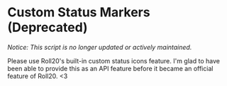 # Custom Status Markers (Deprecated)

_Notice: This script is no longer updated or actively maintained._

Please use Roll20's built-in custom status icons feature. I'm glad to have been able
to provide this as an API feature before it became an official feature of Roll20. <3
